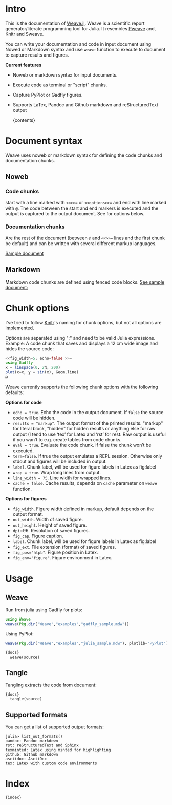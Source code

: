 
# Intro

This is the documentation of [Weave.jl](http://github.com/mpastell/weave.jl). Weave is a scientific report generator/literate programming tool
for Julia. It resembles [Pweave](http://mpastell.com/pweave) and, Knitr
and Sweave.

You can write your documentation and code in input document using Nowed or Markdown syntax and use `weave` function to execute to document to capture results and figures.

**Current features**

* Noweb or markdown syntax for input documents.
* Execute code as terminal or "script" chunks.
* Capture PyPlot or Gadfly figures.
* Supports LaTex, Pandoc and Github markdown and reStructuredText output

    {contents}



# Document syntax

Weave uses noweb or markdown syntax for defining the code chunks and documentation chunks.

## Noweb

### Code chunks
start with a line marked with `<<>>=` or `<<options>>=` and end with line marked with `@`. The code between the start and end markers is executed and the output is captured to the output document. See for options below.



### Documentation chunks

Are the rest of the document (between `@` and `<<>>=` lines and the first chunk be default) and can be written with several different markup languages.

[Sample document]( https://github.com/mpastell/Weave.jl/blob/master/examples/julia_sample.mdw)

## Markdown

Markdown code chunks are defined using fenced code blocks. [See sample document:](https://github.com/mpastell/Weave.jl/blob/master/examples/gadfly_sample.jmd)

# Chunk options

I've tried to follow [Knitr](http://yihui.name/knitr/options)'s naming for chunk options, but not all options are implemented.

Options are separated using ";" and need to be valid Julia expressions.  Example: A code chunk that saves and displays a 12 cm wide image and hides the source code:

```julia
<<fig_width=5; echo=false >>=
using Gadfly
x = linspace(0, 2π, 200)
plot(x=x, y = sin(x), Geom.line)
@
```

Weave currently supports the following chunk options with the following defaults:


**Options for code**

* `echo = true`. Echo the code in the output document. If `false` the source code will be hidden.
* `results = "markup"`. The output format of the printed results. "markup" for literal block, "hidden" for hidden results or anything else for raw output (I tend to use ‘tex’ for Latex and ‘rst’ for rest. Raw output is useful if you wan’t to e.g. create tables from code chunks.
* `eval = true`. Evaluate the code chunk. If false the chunk won’t be executed.
* `term=false`. If true the output emulates a REPL session. Otherwise only stdout and figures will be included in output.
* `label`. Chunk label, will be used for figure labels in Latex as fig:label
* `wrap = true`. Wrap long lines from output.
* `line_width = 75`. Line width for wrapped lines.
* `cache = false`. Cache results, depends on `cache` parameter on `weave` function.

**Options for figures**

* `fig_width`. Figure width defined in markup, default depends on the output format.
* `out_width`. Width of saved figure.
* `out_height`. Height of saved figure.
* `dpi`=96. Resolution of saved figures.
* `fig_cap`. Figure caption.
* `label`. Chunk label, will be used for figure labels in Latex as fig:label
* `fig_ext`. File extension (format) of saved figures.
* `fig_pos="htpb"`. Figure position in Latex.  
* `fig_env="figure"`. Figure environment in Latex.


# Usage

## Weave

Run from julia using Gadfly for plots:

```julia
using Weave
weave(Pkg.dir("Weave","examples","gadfly_sample.mdw"))
```

Using PyPlot:

```julia
weave(Pkg.dir("Weave","examples","julia_sample.mdw"), plotlib="PyPlot")
```

    {docs}
      weave(source)

## Tangle

Tangling extracts the code from document:

    {docs}
      tangle(source)



## Supported formats

You can get a list of supported output formats:

```
julia> list_out_formats()
pandoc: Pandoc markdown
rst: reStructuredText and Sphinx
texminted: Latex using minted for highlighting
github: Github markdown
asciidoc: AsciiDoc
tex: Latex with custom code environments
```

# Index

    {index}
